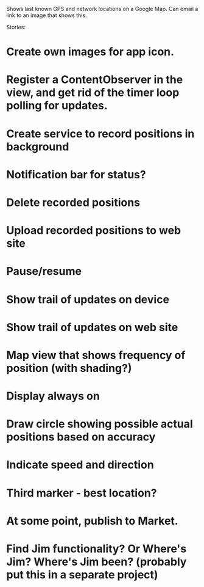 Shows last known GPS and network locations on a Google Map. Can email a link to an image that shows this. 

Stories:

#   Create own images for app icon.
#   Register a ContentObserver in the view, and get rid of the timer loop polling for updates.
#   Create service to record positions in background
#   Notification bar for status?
#   Delete recorded positions
#   Upload recorded positions to web site
#   Pause/resume
#   Show trail of updates on device
#   Show trail of updates on web site
#   Map view that shows frequency of position (with shading?)
#   Display always on
#   Draw circle showing possible actual positions based on accuracy
#   Indicate speed and direction
#   Third marker - best location?
#   At some point, publish to Market.
#   Find Jim functionality? Or Where's Jim? Where's Jim been? (probably put this in a separate project)
